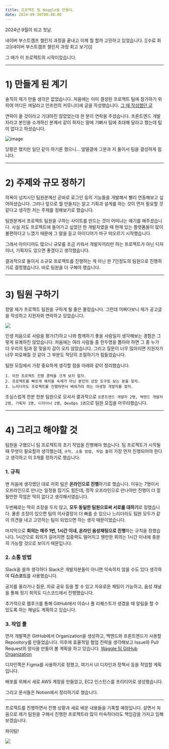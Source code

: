 ```yaml
---
title: 프로젝트 팀 Waggle을 만들다.
date: 2024-09-30T00:48:00
---
```

2024년 9월이 되고 첫날. 

네이버 부스트캠프 챌린지 과정을 끝내고 이제 뭘 할까 고민하고 있었습니다. [[수료 회고|(네이버 부스트캠프 챌린지 과정 회고 보기)]] 

그 때가 이 프로젝트의 시작이었습니다.

---
# 1) 만들게 된 계기

솔직히 제가 만들 생각은 없었습니다. 처음에는 이미 결성된 프로젝트 팀에 참가하기 위하여 어디든 껴달라고 인프런의 커뮤니티에 글을 작성했습니다.
[그 때 작성했던 글](https://www.inflearn.com/projects/1369922)

연락이 올 것이라고 기대하진 않았었는데 한 분이 연락을 주셨습니다. 프론트엔드 개발자라고 본인을 소개하신 분께서 같이 하자는 말에 기뻐서 팀에 초대해 달라고 했는데 팀이 없다고 하셨습니다.

![image](https://i3.ruliweb.net/ori/21/11/02/17cdc2df68417fc3a.gif)

당황은 했지만 일단 같이 하기론 했으니... 얼떨결에 그분과 저 둘이서 팀을 결성하게 됩니다.

---
# 2) 주제와 규모 정하기

의욕이 넘치시던 팀원분께선 곧바로 로그인 등의 기능들을 개발해서 빨리 연동해보고 싶어하셨습니다. 그러나 앞으로 뭘 만들지는 알고 기획과 설계를 하는 것이 먼저 필요할 것 같다고 생각한 저는 주제를 정해보기로 했습니다.

팀원분께서 프로젝트 팀원을 구하는 사이트를 만드는 것이 어떠냐는 얘기를 해주셨습니다.
사실 저도 프로젝트에 들어가고 싶었던 한 개발자였을 때 현재 있는 플랫폼들이 많이 불편하다고 느꼈기 때문에 그 말을 듣고 아이디어가 마구 떠오르기 시작했습니다.

그래서 아이디어도 많으니 규모를 조금 키워서 개발자끼리만 하는 프로젝트가 아닌 디자이너, 기획자도 있으면 좋겠다고 생각했습니다.

결과적으로 둘이서 소규모 프로젝트를 진행하는 게 아닌 한 7인정도의 팀원으로 진행하기로 결정했습니다. 바로 팀원을 더 구해야 했습니다.

---
# 3) 팀원 구하기

정말 제가 프로젝트 팀원을 구하게 될 줄은 몰랐습니다. 그런데 어쩌다보니 제가 공고글을 작성하고 지원자와 연락하고 있었습니다.

![](https://encrypted-tbn0.gstatic.com/images?q=tbn:ANd9GcQ0qH-gSWn8ljL4Zeae1XOYMORSNgERlGljXg&s)

인생 처음으로 사람을 평가(?)하고 나와 함께하기 좋을 사람일지 생각해보는 경험은 그렇게 유쾌하진 않았습니다.
처음에는 여러 사람들 중 한두명을 뽑아야 하면 그 중 누가 더 우리의 팀과 잘 맞을지 감이 오지 않았습니다. 그리고 질문이 너무 많아지면 지원자가 너무 피로해질 것 같아 그 부분도 적당히 조절하기가 힘들었습니다.

팀원 모집에서 가장 중요하게 생각할 점을 아래와 같이 정리했습니다.
```
1. 이전 프로젝트 진행 경력을 크게 보지 말자.
2. 프로젝트를 빠르게 해치울 숙제가 아닌 본인의 성장 도구로 보는 분을 찾자.
3. 느리더라도 프로젝트를 진행하면서 배워가려 하는 야생형 개발자를 찾자.
```

조심스럽게 한분 한분 팀원으로 모셔서 결과적으로 `프론트엔드 개발자 2명, 백엔드 개발자 2명, 기획자 1명, 디자이너 2명, DevOps 1명`으로 팀원 모집을 마무리했습니다.

---

# 4) 그리고 해야할 것

팀원을 구했으니 팀 프로젝트의 초기 작업을 진행해야 했습니다.
팀 프로젝트가 시작될 때 무엇이 필요할까 생각했는데, `규칙, 소통 방법, 작업 툴`이 가장 먼저 진행되어야 한다고 생각하고 이 3개를 정하기로 했습니다.

### 1. 규칙

맨 처음에 생각했던 대로 저희 팀은 **온라인으로 진행**하기로 했습니다. 이유는 7명이서 오프라인으로 만나는 일정을 잡기도 힘든데, 정작 오프라인으로 만나야만 진행이 더 잘될만한 작업은 딱히 없다고 생각해서였습니다.

두번째로는 딱히 조장을 두지 않고, **모두 동일한 팀원으로써 서로를 대하기**로 정했습니다. 물론 조장이 있으면 팀의 의사결정이 더 빠를 순 있으나 느리더라도 팀원 모두가 같이 의견을 내고 고민하는 팀이 되었으면 하는 생각 때문이었습니다.

마지막으로 **회의는 매주 1번, 1시간 이내, 온라인 음성채팅으로 진행**하는 규칙을 정했습니다. 1시간으로 회의가 길어지면 집중력도 떨어지고 웬만한 회의는 1시간 이내에 충분히 가능할 것으로 보이기 때문입니다.

### 2. 소통 방법

Slack을 쓸까 생각하다 Slack은 개발자분들이 아니면 익숙하지 않을 수도 있다 생각하여 **디스코드**를 사용했습니다.

공지를 올리거나 질문, 자료 공유 등을 할 수 있고 자유로운 채팅이 가능하고, 음성 채널을 통해 정기 회의도 디스코드에서 진행했습니다.

추가적으로 웹후크를 통해 GitHub에서 이슈나 풀 리퀘스트가 생겼을 때 알림을 할 수 있도록 하는 채널도 계획하고 있습니다.

### 3. 작업 툴

먼저 개발쪽은 GitHub에서 Organization을 생성하고, 백엔드와 프론트엔드가 사용할 Repository를 만들었습니다. 이후에 효율적일 협업 전략을 생각해보고 Issue와 Pull Request의 양식을 만들어 볼 계획을 하고 있습니다.
[Waggle 팀 GitHub Organization](https://github.com/Team-Waggle)

디자인쪽은 Figma를 사용하기로 정했고, 여기서 UI 디자인과 정책서 등을 작업할 계획입니다.

배포를 위해서 새로 AWS 계정을 만들었고, EC2 인스턴스를 프리티어로 생성했습니다.

그리고 문서들은 Notion에서 정리하기로 했습니다.

---

프로젝트를 진행하면서 진행 상황과 새로 배운 내용들을 기록할 예정입니다.
살면서 처음으로 제가 팀원을 구해서 진행한 프로젝트라 많이 미숙하더라도 책임감을 가지고 임해보겠습니다.

파이팅!

![](https://encrypted-tbn0.gstatic.com/images?q=tbn:ANd9GcS9tK8e4vHkcPu4P3b7q7K4fNeevcqhhrF_yg&s)